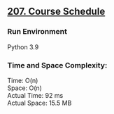 ## [207. Course Schedule](https://leetcode.com/problems/course-schedule/)

### Run Environment
Python 3.9

### Time and Space Complexity:
Time: O(n)  
Space: O(n)  
Actual Time: 92 ms  
Actual Space: 15.5 MB
